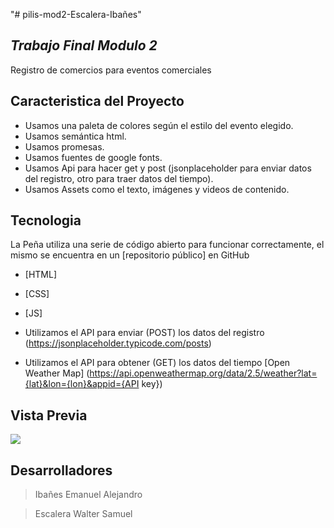 "# pilis-mod2-Escalera-Ibañes" 
## _Trabajo Final Modulo 2_

Registro de comercios para eventos comerciales

## Caracteristica del Proyecto
- Usamos una paleta de colores según el estilo del evento elegido.
- Usamos semántica html.
- Usamos promesas.
- Usamos fuentes de google fonts.
- Usamos Api para hacer get y post (jsonplaceholder para enviar datos del registro, otro para traer datos del tiempo).
- Usamos Assets como el texto, imágenes y videos de contenido.

## Tecnologia
La Peña utiliza una serie de código abierto para funcionar correctamente, el mismo se encuentra en un [repositorio público] en GitHub

- [HTML] 
- [CSS] 
- [JS] 

- Utilizamos el API para enviar (POST) los datos del registro  (https://jsonplaceholder.typicode.com/posts)
- Utilizamos el API para obtener (GET) los datos del tiempo [Open Weather Map]  (https://api.openweathermap.org/data/2.5/weather?lat={lat}&lon={lon}&appid={API key})
## Vista Previa

![](images/preview-tpf-mod2.gif)

## Desarrolladores

>Ibañes Emanuel Alejandro 

>Escalera Walter Samuel

